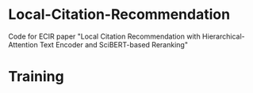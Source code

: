 # Local-Citation-Recommendation
Code for ECIR paper "Local Citation Recommendation with Hierarchical-Attention Text Encoder and SciBERT-based Reranking"

# Training
